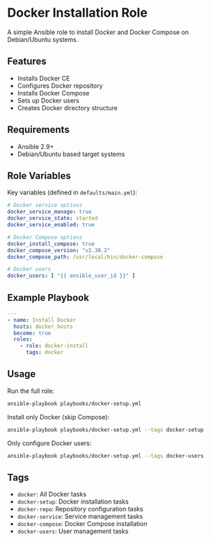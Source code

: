 # Docker Installation Role

A simple Ansible role to install Docker and Docker Compose on Debian/Ubuntu systems.

## Features

- Installs Docker CE
- Configures Docker repository
- Installs Docker Compose
- Sets up Docker users
- Creates Docker directory structure

## Requirements

- Ansible 2.9+
- Debian/Ubuntu based target systems

## Role Variables

Key variables (defined in `defaults/main.yml`):

```yaml
# Docker service options
docker_service_manage: true
docker_service_state: started
docker_service_enabled: true

# Docker Compose options
docker_install_compose: true
docker_compose_version: "v2.38.2"
docker_compose_path: /usr/local/bin/docker-compose

# Docker users
docker_users: [ "{{ ansible_user_id }}" ]
```

## Example Playbook

```yaml
---
- name: Install Docker
  hosts: docker_hosts
  become: true
  roles:
    - role: docker-install
      tags: docker
```

## Usage

Run the full role:

```bash
ansible-playbook playbooks/docker-setup.yml
```

Install only Docker (skip Compose):

```bash
ansible-playbook playbooks/docker-setup.yml --tags docker-setup
```

Only configure Docker users:

```bash
ansible-playbook playbooks/docker-setup.yml --tags docker-users
```

## Tags

- `docker`: All Docker tasks
- `docker-setup`: Docker installation tasks
- `docker-repo`: Repository configuration tasks
- `docker-service`: Service management tasks
- `docker-compose`: Docker Compose installation
- `docker-users`: User management tasks
